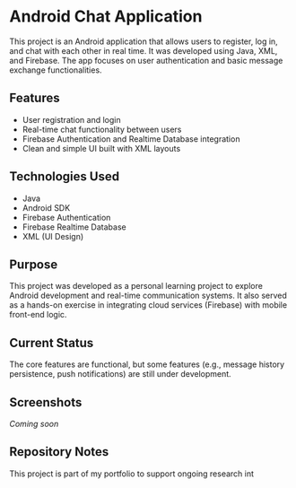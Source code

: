 # Android Chat Application

This project is an Android application that allows users to register, log in, and chat with each other in real time. It was developed using Java, XML, and Firebase. The app focuses on user authentication and basic message exchange functionalities.

## Features
- User registration and login
- Real-time chat functionality between users
- Firebase Authentication and Realtime Database integration
- Clean and simple UI built with XML layouts

## Technologies Used
- Java
- Android SDK
- Firebase Authentication
- Firebase Realtime Database
- XML (UI Design)

## Purpose
This project was developed as a personal learning project to explore Android development and real-time communication systems. It also served as a hands-on exercise in integrating cloud services (Firebase) with mobile front-end logic.

## Current Status
The core features are functional, but some features (e.g., message history persistence, push notifications) are still under development.

## Screenshots
*Coming soon*

## Repository Notes
This project is part of my portfolio to support ongoing research int
